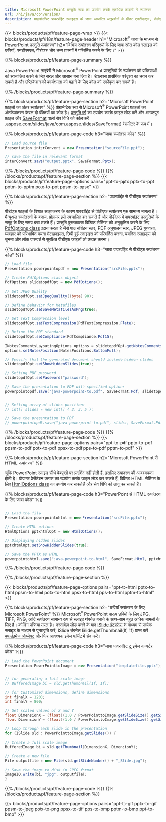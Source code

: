 ```yaml
---
title: Microsoft PowerPoint प्रस्तुति जावा का उपयोग करके एकाधिक फ़ाइलों में रूपांतरण
url: /hi/java/conversion/
description: माइक्रोसॉफ्ट पावरपॉइंट स्लाइड्स को जावा आधारित अनुप्रयोगों के भीतर एचटीएमएल, पीडीएफ और छवि प्रारूपों सहित विभिन्न फाइलों में कनवर्ट करें।
---
```


{{< blocks/products/pf/feature-page-wrap >}}
{{< blocks/products/pf/i18n/feature-page-header h1="Microsoft<sup>®</sup> जावा के माध्यम से PowerPoint प्रस्तुति रूपांतरण" h2="विभिन्न रूपांतरण परिदृश्यों के लिए जावा स्रोत कोड स्लाइड को छवियों, एचटीएमएल, पीडीएफ और अन्य प्रारूपों में परिवर्तित करने के लिए।" >}}

{{% blocks/products/pf/feature-page-summary %}}

Java PowerPoint लाइब्रेरी ने Microsoft<sup>®</sup> PowerPoint प्रस्तुतियों के रूपांतरण को प्रक्रियाओं को स्वचालित करने के लिए सरल और आसान बना दिया है। डेवलपर्स प्रासंगिक परिदृश्य का चयन कर सकते हैं और एप्लिकेशन की कार्यक्षमता को बढ़ाने के लिए कोड को एकीकृत कर सकते हैं। 

{{% /blocks/products/pf/feature-page-summary  %}}

{{% blocks/products/pf/feature-page-section  h2="Microsoft PowerPoint फ़ाइलों का अंतर रूपांतरण" %}}
प्रोग्रामेटिक रूप से Microsoft<sup>®</sup> PowerPoint फ़ाइलों का अंतर्रूपांतरण केवल दो पंक्तियों का कोड है। [प्रस्तुति वर्ग](https://apireference.aspose.com/slides/java/com.aspose.slides/Presentation) का उपयोग करके फ़ाइल लोड करें और आउटपुट फ़ाइल और [SaveFormat](https://apireference) वाली सेव विधि को कॉल करें .aspose.com/slides/java/com.aspose.slides/SaveFormat) पैरामीटर के रूप में।

{{% blocks/products/pf/feature-page-code h3="जावा रूपांतरण कोड" %}}

```cs
// Load source file
Presentation interConvert = new Presentation("sourceFile.ppt");

// save the file in relevant format
interConvert.save("output.pptx", SaveFormat.Pptx);   
```
{{% /blocks/products/pf/feature-page-code  %}}
{{% /blocks/products/pf/feature-page-section %}}
{{< blocks/products/pf/feature-page-options pairs="ppt-to-pptx pptx-to-ppt potm-to-pptm potx-to-pot ppsm-to-ppsx" >}}


{{% blocks/products/pf/feature-page-section  h2="पावरपॉइंट से पीडीएफ रूपांतरण" %}}

पीडीएफ फाइलों के विशाल साझाकरण के कारण पावरपॉइंट से पीडीएफ रूपांतरण एक सामान्य मामला है। मैन्युअल रूपांतरणों के बजाय, प्रोग्रामर इसे स्वचालित कर सकते हैं और पीडीएफ में पावरपॉइंट प्रस्तुतियों के समूह के लिए समय बचा सकते हैं। प्रस्तुति पुस्तकालय विशिष्ट सेटिंग्स को अनुकूलित करने के लिए [PdfOptions class](https://apireference.aspose.com/java/slides/com.aspose.slides/PdfOptions) प्रदान करता है जैसे पाठ संपीड़न स्तर, PDF अनुपालन स्तर, JPEG गुणवत्ता, व्यवहार को परिभाषित करना मेटाफ़ाइल्स, छिपी हुई स्लाइड्स को परिवर्तित करना, चयनित स्लाइड्स को चुनना और लॉक पासवर्ड से सुरक्षित पीडीएफ फाइलों को उत्पन्न करना।

{{% blocks/products/pf/feature-page-code h3="जावा पावरपॉइंट से पीडीएफ रूपांतरण कोड" %}}

```cs
// Load file
Presentation powerpointopdf = new Presentation("srcFile.pptx");

// Create PdfOptions class object
PdfOptions slidetopdfOpt = new PdfOptions();
               
// Set JPEG Quality
slidetopdfOpt.setJpegQuality((byte) 90);

// Define behavior for Metafiles
slidetopdfOpt.setSaveMetafilesAsPng(true);

// Set Text Compression level
slidetopdfOpt.setTextCompression(PdfTextCompression.Flate);

// Define the PDF standard
slidetopdfOpt.setCompliance(PdfCompliance.Pdf15);
              
INotesCommentsLayoutingOptions options = slidetopdfOpt.getNotesCommentsLayouting();
options.setNotesPosition(NotesPositions.BottomFull);

// Specify that the generated document should include hidden slides
slidetopdfOpt.setShowHiddenSlides(true);
	
// Setting PDF password
slidetopdfOpt.setPassword("password");	

// Save the presentation to PDF with specified options
powerpointopdf.save("java-powerpoint-to.pdf", SaveFormat.Pdf, slidetopdfOpt);


// Setting array of slides positions
// int[] slides = new int[] { 2, 3, 5 };

// Save the presentation to PDF
// powerpointopdf.save("java-powerpoint-to.pdf", slides, SaveFormat.Pdf);

```
{{% /blocks/products/pf/feature-page-code  %}}
{{% /blocks/products/pf/feature-page-section %}}
{{< blocks/products/pf/feature-page-options pairs="ppt-to-pdf pptx-to-pdf ppsm-to-pdf potx-to-pdf ppsx-to-pdf pps-to-pdf pptm-to-pdf" >}}


{{% blocks/products/pf/feature-page-section  h2="Microsoft PowerPoint से HTML रूपांतरण" %}}

चूंकि PowerPoint स्लाइड सीधे वेबपृष्ठों पर प्रदर्शित नहीं होती हैं, इसलिए रूपांतरण की आवश्यकता होती है। प्रोग्रामर प्रेजेंटेशन क्लास का उपयोग करके फ़ाइल लोड कर सकते हैं, विशिष्ट HTML सेटिंग्स के लिए [HtmlOptions class](https://apireference.aspose.com/slides/java/com.aspose.slides/HtmlOptions) का उपयोग कर सकते हैं और सेव विधि को लागू कर सकते हैं।

{{% blocks/products/pf/feature-page-code h3="PowerPoint से HTML रूपांतरण के लिए जावा कोड" %}}

```cs

// Load the file
Presentation powerpointohtml = new Presentation("srcFile.pptx");

// Create HTML options
HtmlOptions pptxhtmlOpt = new HtmlOptions();

// Displaying hidden slides
pptxhtmlOpt.setShowHiddenSlides(true);

// Save the PPTX as HTML
powerpointohtml.save("java-powerpoint-to.html", SaveFormat.Html, pptxhtmlOpt); 

```
{{% /blocks/products/pf/feature-page-code %}}

{{% /blocks/products/pf/feature-page-section %}}

{{< blocks/products/pf/feature-page-options pairs="ppt-to-html pptx-to-html ppsm-to-html potx-to-html ppsx-to-html pps-to-html pptm-to-html" >}}

{{% blocks/products/pf/feature-page-section  h2="छवियाँ रूपांतरण के लिए Microsoft PowerPoint" %}}
Microsoft<sup>®</sup> PowerPoint प्रारूप छवियों के लिए JPG, TIFF, PNG, आदि रूपांतरण सामान्य रूप से स्लाइड थंबनेल बनाने के साथ-साथ बहुत अधिक मामलों के लिए है। कोडिंग प्रक्रिया सरल है। दस्तावेज़ लोड करने के बाद [ISlide इंटरफ़ेस](https://apireference.aspose.com/slides/java/com.aspose.slides/ISlide) के माध्यम से प्रत्येक स्लाइड के माध्यम से पुनरावृति करें, ISlide थंबनेल ISlide.getThumbnail(1f, 1f) प्राप्त करें [बफर्डइमेज ऑब्जेक्ट](https://docs.oracle.com/javase/7/docs/api/java/awt/image/BufferedImage.html) और फिर आवश्यक इमेज फॉर्मेट में सेव करें। 

{{% blocks/products/pf/feature-page-code h3="जावा पावरपॉइंट टू इमेज कन्वर्टर कोड" %}}
```cs
// Load the PowerPoint document
Presentation PowerPointtoImage = new Presentation("templatefile.pptx");


// for generating a full scale image
// BufferedImage bi = sld.getThumbnail(1f, 1f);

// for Customized dimensions, define dimensions
int finalX = 1200;
int finalY = 800;

// Get scaled values of X and Y
float DimensionX = (float)(1.0 / PowerPointtoImage.getSlideSize().getSize().getWidth()) * finalX;
float DimensionY = (float)(1.0 / PowerPointtoImage.getSlideSize().getSize().getHeight()) * finalY;

// Loop through each slide in the presentation
for (ISlide sld : PowerPointtoImage.getSlides()) {
	
// Create a full scale image
BufferedImage bi = sld.getThumbnail(DimensionX, DimensionY);

// Create a new file
File outputfile = new File(sld.getSlideNumber() + "_Slide.jpg");
	
// Save the image to disk in JPEG format
ImageIO.write(bi, "jpg", outputfile);
}
```
{{% /blocks/products/pf/feature-page-code %}}
{{% /blocks/products/pf/feature-page-section %}}

{{< blocks/products/pf/feature-page-options pairs="ppt-to-gif pptx-to-gif ppsm-to-jpeg potx-to-png ppsx-to-tiff pps-to-bmp pptm-to-bmp ppt-to-bmp" >}}